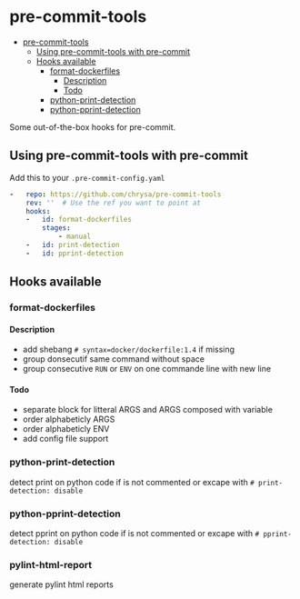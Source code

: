 # pre-commit-tools

<!--TOC-->

- [pre-commit-tools](#pre-commit-tools)
  - [Using pre-commit-tools with pre-commit](#using-pre-commit-tools-with-pre-commit)
  - [Hooks available](#hooks-available)
    - [format-dockerfiles](#format-dockerfiles)
      - [Description](#description)
      - [Todo](#todo)
    - [python-print-detection](#python-print-detection)
    - [python-pprint-detection](#python-pprint-detection)

<!--TOC-->

Some out-of-the-box hooks for pre-commit.

## Using pre-commit-tools with pre-commit

Add this to your `.pre-commit-config.yaml`

```yaml
-   repo: https://github.com/chrysa/pre-commit-tools
    rev: ''  # Use the ref you want to point at
    hooks:
    -   id: format-dockerfiles
        stages:
            - manual
    -   id: print-detection
    -   id: pprint-detection
```

## Hooks available

### format-dockerfiles

#### Description

- add shebang `# syntax=docker/dockerfile:1.4` if missing
- group donsecutif same command without space
- group consecutive `RUN` or `ENV` on one commande line with new line

#### Todo

- separate block for litteral ARGS and ARGS composed with variable
- order alphabeticly ARGS
- order alphabeticly ENV
- add config file support

### python-print-detection

detect print on python code if is not commented or excape with `# print-detection: disable`

### python-pprint-detection

detect pprint on python code if is not commented or excape with `# pprint-detection: disable`

### pylint-html-report

generate pylint html reports
